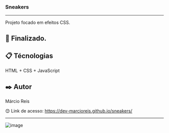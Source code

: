 ### Sneakers

---

Projeto focado em efeitos CSS.

## 🚀 Finalizado.

## 📋 Técnologias
HTML + CSS + JavaScript

## ✒️ Autor
Márcio Reis

😊 Link de acesso: https://dev-marcioreis.github.io/sneakers/

---
![image](https://user-images.githubusercontent.com/122680054/212895367-ff71d5ab-77de-4d2e-8211-4871b8e980b1.png)
